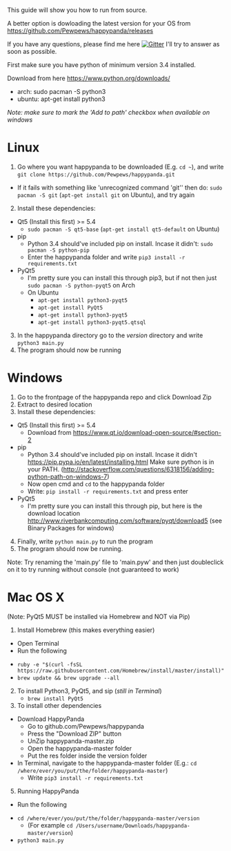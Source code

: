 This guide will show you how to run from source.

A better option is dowloading the latest version
for your OS from
https://github.com/Pewpews/happypanda/releases

If you have any questions, please find me here
[![Gitter](https://badges.gitter.im/Join%20Chat.svg)](https://gitter.im/Pewpews/happypanda?utm_source=badge&utm_medium=badge&utm_campaign=pr-badge&utm_content=badge)  I'll try to answer as soon as possible.

First make sure you have python of minimum version 3.4 installed.

Download from here https://www.python.org/downloads/
- arch: sudo pacman -S python3
- ubuntu: apt-get install python3

*Note: make sure to mark the 'Add to path' checkbox when available on windows*

# Linux
1. Go where you want happypanda to be downloaded (E.g. `cd ~`), and write `git clone https://github.com/Pewpews/happypanda.git`
  - If it fails with something like 'unrecognized command 'git'' then do: `sudo pacman -S git` (`apt-get install git` on Ubuntu), and try again
2. Install these dependencies:
  - Qt5 (Install this first) >= 5.4
    + `sudo pacman -S qt5-base` (`apt-get install qt5-default` on Ubuntu)
  - pip
    + Python 3.4 should've included pip on install. Incase it didn't: `sudo pacman -S python-pip`
    + Enter the happypanda folder and write `pip3 install -r requirements.txt`
  - PyQt5
    + I'm pretty sure you can install this through pip3, but if not then just `sudo pacman -S python-pyqt5` on Arch
    + On Ubuntu
        - `apt-get install python3-pyqt5`
        - `apt-get install PyQt5`
        - `apt-get install python3-pyqt5`
        - `apt-get install python3-pyqt5.qtsql`
3. In the happypanda directory go to the *version* directory and write `python3 main.py`
4. The program should now be running

# Windows
1. Go to the frontpage of the happypanda repo and click Download Zip
2. Extract to desired location
3. Install these dependencies:
  - Qt5 (Install this first) >= 5.4
    + Download from https://www.qt.io/download-open-source/#section-2
  - pip
    + Python 3.4 should've included pip on install. Incase it didn't https://pip.pypa.io/en/latest/installing.html
    Make sure python is in your PATH. (http://stackoverflow.com/questions/6318156/adding-python-path-on-windows-7)
    + Now open cmd and `cd` to the happypanda folder
    + Write: `pip install -r requirements.txt` and press enter
  - PyQt5
    + I'm pretty sure you can install this through pip, but here is the download location
    http://www.riverbankcomputing.com/software/pyqt/download5 (see Binary Packages for windows)
4. Finally, write `python main.py` to run the program
5. The program should now be running.

Note: Try renaming the 'main.py' file to 'main.pyw' and then just doubleclick on it to try running without console (not guaranteed to work)

# Mac OS X
(Note: PyQt5 MUST be installed via Homebrew and NOT via Pip)
1. Install Homebrew (this makes everything easier)
  - Open Terminal
  - Run the following
   + `ruby -e "$(curl -fsSL https://raw.githubusercontent.com/Homebrew/install/master/install)"`
   + `brew update && brew upgrade --all`
2. To install Python3, PyQt5, and sip (*still in Terminal*)
   + `brew install PyQt5`
3. To install other dependencies
  - Download HappyPanda
    + Go to github.com/Pewpews/happypanda
    + Press the "Download ZIP" button
    + UnZip happypanda-master.zip
    + Open the happypanda-master folder
    + Put the res folder inside the version folder
  - In Terminal, navigate to the happypanda-master folder (E.g.: `cd /where/ever/you/put/the/folder/happypanda-master`)
    + Write `pip3 install -r requirements.txt`
5. Running HappyPanda
  - Run the following
   + `cd /where/ever/you/put/the/folder/happypanda-master/version`
     + (For example `cd /Users/username/Downloads/happypanda-master/version`)
   + `python3 main.py`
